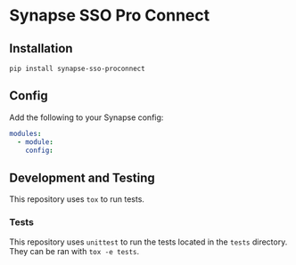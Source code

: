 # Synapse SSO Pro Connect

## Installation

```
pip install synapse-sso-proconnect
```

## Config

Add the following to your Synapse config:

```yaml
modules:
  - module: 
    config:
```

## Development and Testing

This repository uses `tox` to run tests.

### Tests

This repository uses `unittest` to run the tests located in the `tests`
directory. They can be ran with `tox -e tests`.
